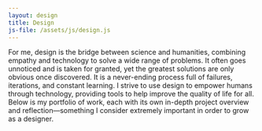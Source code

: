 ```yaml
---
layout: design
title: Design
js-file: /assets/js/design.js
---
```


For me, design is the bridge between science and humanities, combining empathy and technology to solve a wide range of problems. It often goes unnoticed and is taken for granted, yet the greatest solutions are only obvious once discovered. It is a never-ending process full of failures, iterations, and constant learning. I strive to use design to empower humans through technology, providing tools to help improve the quality of life for all. Below is my portfolio of work, each with its own in-depth project overview and reflection—something I consider extremely important in order to grow as a designer.
